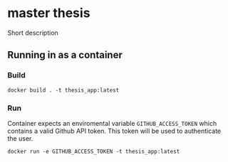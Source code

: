# master thesis

Short description

## Running in as a container

### Build

```
docker build . -t thesis_app:latest
```

### Run

Container expects an enviromental variable `GITHUB_ACCESS_TOKEN` which contains a valid Github API token.
This token will be used to authenticate the user.

```
docker run -e GITHUB_ACCESS_TOKEN -t thesis_app:latest
```